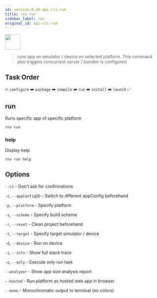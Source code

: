 ```yaml
---
id: version-0.28-api-cli-run
title: rnv run
sidebar_label: run
original_id: api-cli-run
---
```


<img src="https://renative.org/img/ic_cli.png" width=50 height=50 />

> runs app on emulator / device on selected platform.
This command also triggers concurrent server / bundler is configured

## Task Order

🔥 `configure` ➡️ `package` ➡️ `compile` ➡️ `run` ➡️ `install` ➡️ `launch`  ✅

## run

Runs specific app of specific platform

```bash
rnv run
```

### help

Display help

```bash
rnv run help
```

## Options

`--ci` - Don't ask for confirmations

`-c`, `--appConfigID` - Switch to different appConfig beforehand

`-p`, `--platform` - Specify platform

`-s`, `--scheme` - Specify build scheme

`-r`, `--reset` - Clean project beforehand

`-t`, `--target` - Specify target simulator / device

`-d`, `--device` - Run on device

`-i`, `--info` - Show full stack trace

`-o`, `--only` - Execute only run task

`--analyzer` - Show app size analysis report

`--hosted` - Run platform as hosted web app in browser

`--mono` - Monochromatic output to terminal (no colors)
